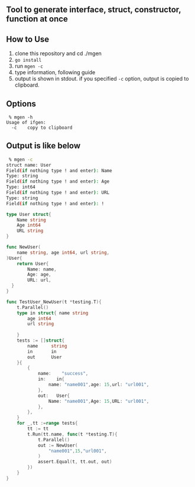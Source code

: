 ## Tool to generate interface, struct, constructor, function at once
## How to Use
1. clone this repository and cd ./mgen
2. ```go install```
3. run ```mgen -c```
4. type information, following guide
5. output is shown in stdout. if you specified ```-c``` option, output is copied to clipboard.

## Options
```
 % mgen -h                                                                 
Usage of ifgen:
  -c    copy to clipboard
```

## Output is like below
```sh
 % mgen -c
struct name: User
Field(if nothing type ! and enter): Name
Type: string
Field(if nothing type ! and enter): Age
Type: int64
Field(if nothing type ! and enter): URL
Type: string
Field(if nothing type ! and enter): !
```

```go
type User struct{ 
	Name string
	Age int64
	URL string
}

func NewUser(
	name string, age int64, url string, 
)User{
	return User{ 
		Name: name,
		Age: age,
		URL: url,
  }
}

func TestUser_NewUser(t *testing.T){
	t.Parallel()
	type in struct{ name string
		age int64
		url string
		
	}
	tests := []struct{
		name     string
		in       in
		out      User
	}{
		{
			name:    "success",
			in:    in{ 
				name: "name001",age: 15,url: "url001",
			},
			out:   User{ 
				Name: "name001",Age: 15,URL: "url001",
			},
		},
	}
	for _,tt :=range tests{
		tt := tt
		t.Run(tt.name, func(t *testing.T){
			t.Parallel()
			out := NewUser(
				"name001",15,"url001",
			)
			assert.Equal(t, tt.out, out)
		})
	}
}
```